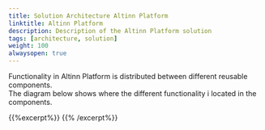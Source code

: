```yaml
---
title: Solution Architecture Altinn Platform
linktitle: Altinn Platform
description: Description of the Altinn Platform solution
tags: [architecture, solution]
weight: 100
alwaysopen: true
---
```


Functionality in Altinn Platform is distributed between different reusable components.  
The diagram below shows where the different functionality i located in the components.

{{%excerpt%}}
<object data="/architecture/solution/altinn-platform/altinnplatform__solutionarchitecture.svg" type="image/svg+xml" style="width: 100%;"></object>
{{% /excerpt%}}
